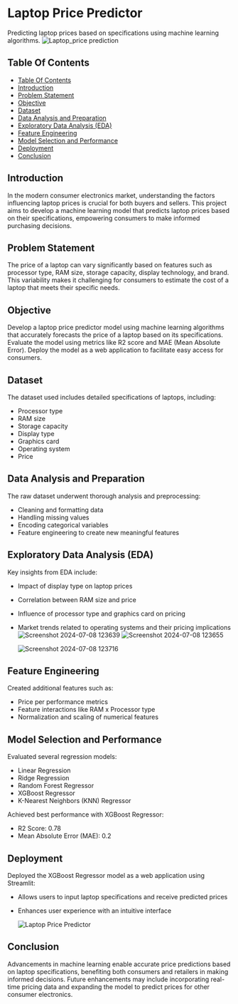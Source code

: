 
# Laptop Price Predictor



  Predicting laptop prices based on specifications using machine learning algorithms.
  ![Laptop_price prediction](https://github.com/Vishnupriyaeupuri/ML--Projects/assets/112987407/d5df1eaa-b0e7-4d43-a859-3f7422411534)



## Table Of Contents

- [Table Of Contents](#table-of-contents)
- [Introduction](#introduction)
- [Problem Statement](#problem-statement)
- [Objective](#objective)
- [Dataset](#dataset)
- [Data Analysis and Preparation](#data-analysis-and-preparation)
- [Exploratory Data Analysis (EDA)](#exploratory-data-analysis-eda)
- [Feature Engineering](#feature-engineering)
- [Model Selection and Performance](#model-selection-and-performance)
- [Deployment](#deployment)
- [Conclusion](#conclusion)

<!-- Introduction -->
## Introduction

In the modern consumer electronics market, understanding the factors influencing laptop prices is crucial for both buyers and sellers. This project aims to develop a machine learning model that predicts laptop prices based on their specifications, empowering consumers to make informed purchasing decisions.

<!-- Problem Statement -->
## Problem Statement

The price of a laptop can vary significantly based on features such as processor type, RAM size, storage capacity, display technology, and brand. This variability makes it challenging for consumers to estimate the cost of a laptop that meets their specific needs.

<!-- Objective -->
## Objective

Develop a laptop price predictor model using machine learning algorithms that accurately forecasts the price of a laptop based on its specifications. Evaluate the model using metrics like R2 score and MAE (Mean Absolute Error). Deploy the model as a web application to facilitate easy access for consumers.

<!-- Dataset -->
## Dataset

The dataset used includes detailed specifications of laptops, including:
- Processor type
- RAM size
- Storage capacity
- Display type
- Graphics card
- Operating system
- Price

<!-- Data Analysis and Preparation -->
## Data Analysis and Preparation

The raw dataset underwent thorough analysis and preprocessing:
- Cleaning and formatting data
- Handling missing values
- Encoding categorical variables
- Feature engineering to create new meaningful features

<!-- Exploratory Data Analysis (EDA) -->
## Exploratory Data Analysis (EDA)

Key insights from EDA include:
- Impact of display type on laptop prices
- Correlation between RAM size and price
- Influence of processor type and graphics card on pricing
- Market trends related to operating systems and their pricing implications
  ![Screenshot 2024-07-08 123639](https://github.com/Vishnupriyaeupuri/ML--Projects/assets/112987407/70e7c948-6284-48d3-b3ee-67f99c1b5b23)
  ![Screenshot 2024-07-08 123655](https://github.com/Vishnupriyaeupuri/ML--Projects/assets/112987407/476e3949-831d-4413-87ec-bcee9e45777e)
 
  ![Screenshot 2024-07-08 123716](https://github.com/Vishnupriyaeupuri/ML--Projects/assets/112987407/56f0d23b-d18b-4633-b100-bf448a87a1a0)



<!-- Feature Engineering -->
## Feature Engineering

Created additional features such as:
- Price per performance metrics
- Feature interactions like RAM x Processor type
- Normalization and scaling of numerical features

<!-- Model Selection and Performance -->
## Model Selection and Performance

Evaluated several regression models:
- Linear Regression
- Ridge Regression
- Random Forest Regressor
- XGBoost Regressor
- K-Nearest Neighbors (KNN) Regressor

Achieved best performance with XGBoost Regressor:
- R2 Score: 0.78
- Mean Absolute Error (MAE): 0.2

<!-- Deployment -->
## Deployment

Deployed the XGBoost Regressor model as a web application using Streamlit:
- Allows users to input laptop specifications and receive predicted prices
- Enhances user experience with an intuitive interface

  ![Laptop Price Predictor](https://github.com/Vishnupriyaeupuri/ML--Projects/assets/112987407/0ab41f28-3c15-4a03-9dff-2911c3a0d18e)




<!-- Conclusion -->
## Conclusion

Advancements in machine learning enable accurate price predictions based on laptop specifications, benefiting both consumers and retailers in making informed decisions. Future enhancements may include incorporating real-time pricing data and expanding the model to predict prices for other consumer electronics.


